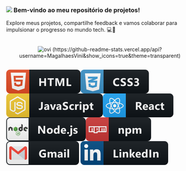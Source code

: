 ### <a href="https://www.gautamkrishnar.com/"><img src="https://media.giphy.com/media/hvRJCLFzcasrR4ia7z/giphy.gif" width="5%"></a> Bem-vindo ao meu repositório de projetos!
Explore meus projetos, compartilhe feedback e vamos colaborar para impulsionar o progresso no mundo tech. 💻🚀
##
<div align="center">
  <img src="https://github-readme-stats.vercel.app/api/top-langs?username=MagalhaesVini&show_icons=true&locale=en&layout=compact&theme=chartreuse-dark" alt="ovi" />
  (https://github-readme-stats.vercel.app/api?username=MagalhaesVini&show_icons=true&theme=transparent)
</div>

##

<div align='center' style="display: inline_block">
  <img align="left" alt="VM-HTML" src="https://raw.githubusercontent.com/MikeCodesDotNET/ColoredBadges/master/svg/dev/languages/html.svg">
  <img align="left" alt="VM-CSS" src="https://raw.githubusercontent.com/MikeCodesDotNET/ColoredBadges/master/svg/dev/languages/css3.svg">
  <img align="left" alt="VM-Js" src="https://raw.githubusercontent.com/MikeCodesDotNET/ColoredBadges/master/svg/dev/languages/js.svg">
  <img align="left" alt="VM-React" src="https://raw.githubusercontent.com/MikeCodesDotNET/ColoredBadges/master/svg/dev/frameworks/react.svg">
  <img align="left" alt="VM-React" src="https://raw.githubusercontent.com/MikeCodesDotNET/ColoredBadges/master/svg/dev/frameworks/nodejs.svg">
  <img align="left" alt="VM-React" src="https://raw.githubusercontent.com/MikeCodesDotNET/ColoredBadges/master/svg/dev/services/npm.svg">
</div></br>

##

<div align='left'>
  <a href = "mailto:vinizipi@gmail.com"><img src="https://raw.githubusercontent.com/MikeCodesDotNET/ColoredBadges/master/svg/social/gmail.svg" target="_blank"></a>
  <a href="https://www.linkedin.com/in/magalhaesvinicius/" target="_blank"><img src="https://raw.githubusercontent.com/MikeCodesDotNET/ColoredBadges/master/svg/social/linkedin.svg" target="_blank"></a> 
</div>
